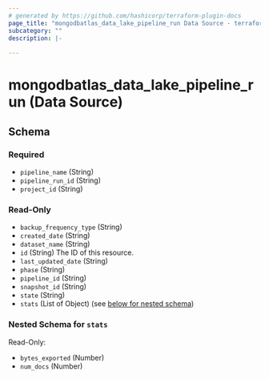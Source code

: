 ```yaml
---
# generated by https://github.com/hashicorp/terraform-plugin-docs
page_title: "mongodbatlas_data_lake_pipeline_run Data Source - terraform-provider-mongodbatlas"
subcategory: ""
description: |-
  
---
```


# mongodbatlas_data_lake_pipeline_run (Data Source)





<!-- schema generated by tfplugindocs -->
## Schema

### Required

- `pipeline_name` (String)
- `pipeline_run_id` (String)
- `project_id` (String)

### Read-Only

- `backup_frequency_type` (String)
- `created_date` (String)
- `dataset_name` (String)
- `id` (String) The ID of this resource.
- `last_updated_date` (String)
- `phase` (String)
- `pipeline_id` (String)
- `snapshot_id` (String)
- `state` (String)
- `stats` (List of Object) (see [below for nested schema](#nestedatt--stats))

<a id="nestedatt--stats"></a>
### Nested Schema for `stats`

Read-Only:

- `bytes_exported` (Number)
- `num_docs` (Number)
